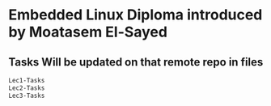 # Embedded Linux Diploma introduced by Moatasem El-Sayed 

## Tasks Will be updated on that remote repo in files


```bash
Lec1-Tasks
Lec2-Tasks
Lec3-Tasks
```

##
